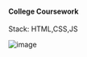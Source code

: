#### College Coursework
Stack: HTML,CSS,JS

![image](https://github.com/user-attachments/assets/17b2186e-92ef-4a53-ab53-13785568a13f)
